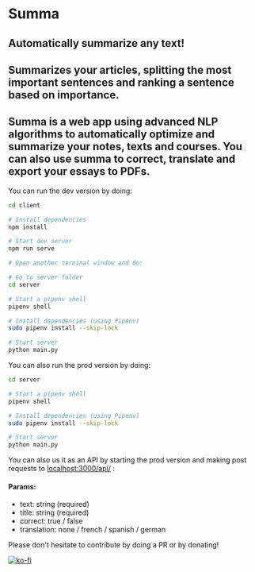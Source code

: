 # Summa

## Automatically summarize any text!

## Summarizes your articles, splitting the most important sentences and ranking a sentence based on importance.

## Summa is a web app using advanced NLP algorithms to automatically optimize and summarize your notes, texts and courses. You can also use summa to correct, translate and export your essays to PDFs.

<!-- //add logo.png to github -->
<!-- <br>
<p align="center">
<img src="logo.png" height="100">
</p>
<br> -->

You can run the dev version by doing:
````bash
cd client

# Install dependencies
npm install

# Start dev server
npm run serve

# Open another terminal window and do:

# Go to server folder
cd server

# Start a pipenv shell
pipenv shell

# Install dependencies (using Pipenv)
sudo pipenv install --skip-lock

# Start server
python main.py

````

You can also run the prod version by doing:
````bash
cd server

# Start a pipenv shell
pipenv shell

# Install dependencies (using Pipenv)
sudo pipenv install --skip-lock

# Start server
python main.py

````
You can also us it as an API by starting the prod version and making post requests to [localhost:3000/api/](localhost:3000/api/) :

#### Params:
* text: string (required)
* title: string (required)
* correct: true / false
* translation: none / french / spanish / german

Please don't hesitate to contribute by doing a PR or by donating!

[![ko-fi](https://www.ko-fi.com/img/githubbutton_sm.svg)](https://ko-fi.com/J3J3U6LA)
